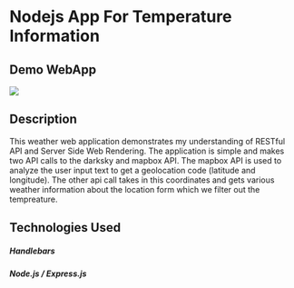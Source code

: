 # Nodejs App For Temperature Information

## Demo WebApp

<img src="./demo.gif"/>

## Description
This weather web application demonstrates my understanding of RESTful API and Server Side Web Rendering. The application is simple and makes two API calls to the darksky and mapbox API. The mapbox API is used to analyze the user input text to get a geolocation code (latitude and longitude). The other api call takes in this coordinates and gets various weather information about the location form which we filter out the tempreature.

## Technologies Used

##### Handlebars
##### Node.js / Express.js
